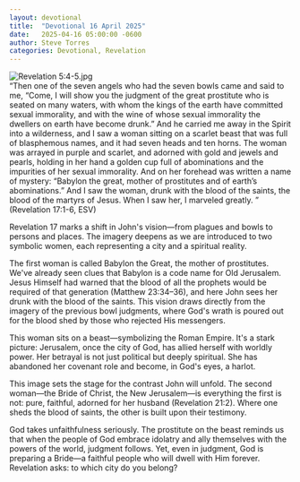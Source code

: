 ```yaml
---
layout: devotional
title:  "Devotional 16 April 2025"
date:   2025-04-16 05:00:00 -0600
author: Steve Torres
categories: Devotional, Revelation
---
```

<img src="https://sitemedia.esteeb.com/file/esteebcomsitemedia/devotional_images/Revelation/Rev-17_6.jpg?raw=true" alt="Revelation 5:4-5.jpg" style="max-width: 100%; height: auto;">

<div class="scripture">
  “Then one of the seven angels who had the seven bowls came and said to me, “Come, I will show you the judgment of the great prostitute who is seated on many waters, with whom the kings of the earth have committed sexual immorality, and with the wine of whose sexual immorality the dwellers on earth have become drunk.” And he carried me away in the Spirit into a wilderness, and I saw a woman sitting on a scarlet beast that was full of blasphemous names, and it had seven heads and ten horns. The woman was arrayed in purple and scarlet, and adorned with gold and jewels and pearls, holding in her hand a golden cup full of abominations and the impurities of her sexual immorality. And on her forehead was written a name of mystery: “Babylon the great, mother of prostitutes and of earth’s abominations.” And I saw the woman, drunk with the blood of the saints, the blood of the martyrs of Jesus. When I saw her, I marveled greatly. ” (Revelation 17:1-6, ESV)
</div>

Revelation 17 marks a shift in John's vision—from plagues and bowls to persons and places. The imagery deepens as we are introduced to two symbolic women, each representing a city and a spiritual reality.

The first woman is called Babylon the Great, the mother of prostitutes. We've already seen clues that Babylon is a code name for Old Jerusalem. Jesus Himself had warned that the blood of all the prophets would be required of that generation (Matthew 23:34–36), and here John sees her drunk with the blood of the saints. This vision draws directly from the imagery of the previous bowl judgments, where God's wrath is poured out for the blood shed by those who rejected His messengers.

This woman sits on a beast—symbolizing the Roman Empire. It's a stark picture: Jerusalem, once the city of God, has allied herself with worldly power. Her betrayal is not just political but deeply spiritual. She has abandoned her covenant role and become, in God's eyes, a harlot.

This image sets the stage for the contrast John will unfold. The second woman—the Bride of Christ, the New Jerusalem—is everything the first is not: pure, faithful, adorned for her husband (Revelation 21:2). Where one sheds the blood of saints, the other is built upon their testimony.

God takes unfaithfulness seriously. The prostitute on the beast reminds us that when the people of God embrace idolatry and ally themselves with the powers of the world, judgment follows. Yet, even in judgment, God is preparing a Bride—a faithful people who will dwell with Him forever. Revelation asks: to which city do you belong?
